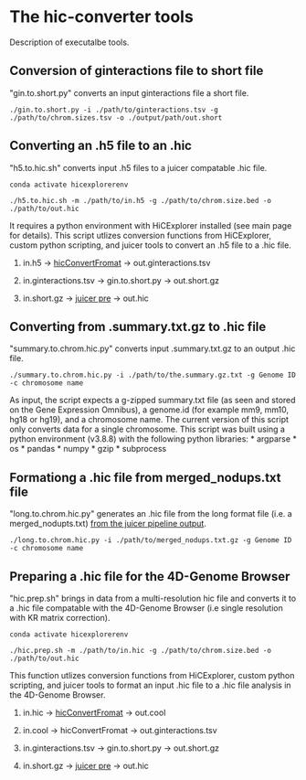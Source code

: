 # The hic-converter tools
Description of executalbe tools.

## Conversion of ginteractions file to short file
"gin.to.short.py" converts an input ginteractions file a short file.

    ./gin.to.short.py -i ./path/to/ginteractions.tsv -g ./path/to/chrom.sizes.tsv -o ./output/path/out.short

## Converting an .h5 file to an .hic
"h5.to.hic.sh" converts input .h5 files to a juicer compatable .hic file.

    conda activate hicexplorerenv

    ./h5.to.hic.sh -m ./path/to/in.h5 -g ./path/to/chrom.size.bed -o ./path/to/out.hic

It requires a python environment with HiCExplorer installed (see main page for details). This script utlizes conversion functions from HiCExplorer, custom python scripting, and juicer tools to convert an .h5 file to a .hic file. 

1) in.h5 -> [hicConvertFromat](https://hicexplorer.readthedocs.io/en/latest/content/tools/hicConvertFormat.html) -> out.ginteractions.tsv

2) in.ginteractions.tsv -> gin.to.short.py -> out.short.gz

3) in.short.gz -> [juicer pre](https://github.com/aidenlab/juicer/wiki/Pre) -> out.hic
       
## Converting from .summary.txt.gz to .hic file

"summary.to.chrom.hic.py" converts input .summary.txt.gz to an output .hic file. 

    ./summary.to.chrom.hic.py -i ./path/to/the.summary.gz.txt -g Genome ID -c chromosome name

As input, the script expects a g-zipped summary.txt file (as seen and stored on the Gene Expression Omnibus), a genome.id (for example mm9, mm10, hg18 or hg19), and a chromosome name. The current version of this script only converts data for a single chromosome. This script was built using a python environment (v3.8.8) with the following python libraries:
    * argparse
    * os
    * pandas
    * numpy
    * gzip
    * subprocess

## Formationg a .hic file from merged_nodups.txt file

"long.to.chrom.hic.py" generates an .hic file from the long format file (i.e. a merged_nodupts.txt) [from the juicer pipeline output](https://github-wiki-see.page/m/aidenlab/juicer/wiki/Pre).

    ./long.to.chrom.hic.py -i ./path/to/merged_nodups.txt.gz -g Genome ID -c chromosome name

## Preparing a .hic file for the 4D-Genome Browser

"hic.prep.sh" brings in data from a multi-resolution hic file and converts it to a .hic file compatable with the 4D-Genome Browser (i.e single resolution with KR matrix correction). 

    conda activate hicexplorerenv

    ./hic.prep.sh -m ./path/to/in.hic -g ./path/to/chrom.size.bed -o ./path/to/out.hic

This function utlizes conversion functions from HiCExplorer, custom python scripting, and juicer tools to format an input .hic file to a .hic file analysis in the 4D-Genome Browser. 

1) in.hic -> [hicConvertFromat](https://hicexplorer.readthedocs.io/en/latest/content/tools/hicConvertFormat.html) -> out.cool

2) in.cool -> hicConvertFromat -> out.ginteractions.tsv

3) in.ginteractions.tsv -> gin.to.short.py -> out.short.gz

4) in.short.gz -> [juicer pre](https://github.com/aidenlab/juicer/wiki/Pre) -> out.hic